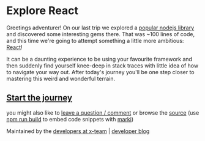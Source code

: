 Explore React
====

Greetings adventurer! On our last trip we explored a [popular nodejs library](http://x-team.com/2015/02/xplorers-mkdirp/) and discovered some interesting gems there. That was ~100 lines of code, and this time we're going to attempt something a little more ambitious: [React](http://facebook.github.io/react/)!

It can be a daunting experience to be using your favourite framework and then suddenly find yourself knee-deep in stack traces with little idea of how to navigate your way out. After today's journey you'll be one step closer to mastering this weird and wonderful terrain.

[Start the journey](http://x-team.com/2015/03/xplorers-journey-react/)
----

you might also like to [leave a question / comment](https://github.com/x-team/explore-react/issues/new) or browse the [source](./docs.md) (use [npm run build](https://github.com/x-team/explore-react/blob/master/package.json#L7) to embed code snippets with [marki](https://www.npmjs.com/package/marki))

Maintained by the [developers at x-team](https://www.x-team.com) | [developer blog](https://www.x-team.com/blog/)

